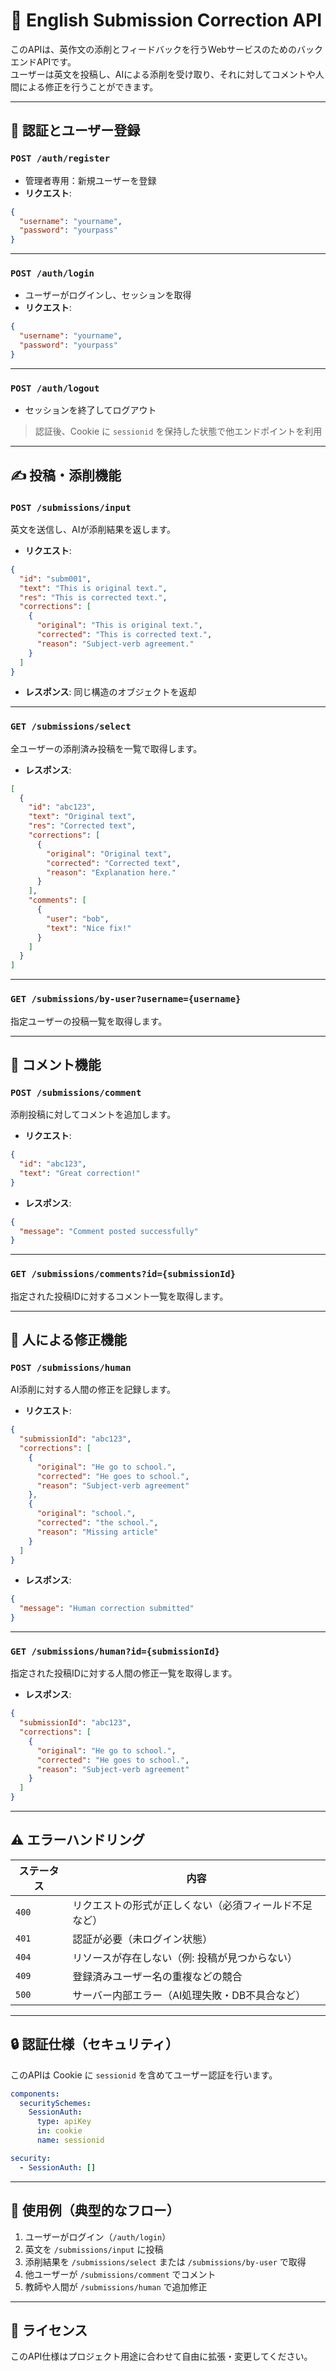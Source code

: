 # 📘 English Submission Correction API

このAPIは、英作文の添削とフィードバックを行うWebサービスのためのバックエンドAPIです。  
ユーザーは英文を投稿し、AIによる添削を受け取り、それに対してコメントや人間による修正を行うことができます。

---

## 🔐 認証とユーザー登録

### `POST /auth/register`

- 管理者専用：新規ユーザーを登録  
- **リクエスト**:
```json
{
  "username": "yourname",
  "password": "yourpass"
}
```

---

### `POST /auth/login`

- ユーザーがログインし、セッションを取得  
- **リクエスト**:
```json
{
  "username": "yourname",
  "password": "yourpass"
}
```

---

### `POST /auth/logout`

- セッションを終了してログアウト  

> 認証後、Cookie に `sessionid` を保持した状態で他エンドポイントを利用

---

## ✍️ 投稿・添削機能

### `POST /submissions/input`

英文を送信し、AIが添削結果を返します。

- **リクエスト**:
```json
{
  "id": "subm001",
  "text": "This is original text.",
  "res": "This is corrected text.",
  "corrections": [
    {
      "original": "This is original text.",
      "corrected": "This is corrected text.",
      "reason": "Subject-verb agreement."
    }
  ]
}
```

- **レスポンス**: 同じ構造のオブジェクトを返却

---

### `GET /submissions/select`

全ユーザーの添削済み投稿を一覧で取得します。

- **レスポンス**:
```json
[
  {
    "id": "abc123",
    "text": "Original text",
    "res": "Corrected text",
    "corrections": [
      {
        "original": "Original text",
        "corrected": "Corrected text",
        "reason": "Explanation here."
      }
    ],
    "comments": [
      {
        "user": "bob",
        "text": "Nice fix!"
      }
    ]
  }
]
```

---

### `GET /submissions/by-user?username={username}`

指定ユーザーの投稿一覧を取得します。

---

## 💬 コメント機能

### `POST /submissions/comment`

添削投稿に対してコメントを追加します。

- **リクエスト**:
```json
{
  "id": "abc123",
  "text": "Great correction!"
}
```

- **レスポンス**:
```json
{
  "message": "Comment posted successfully"
}
```

---

### `GET /submissions/comments?id={submissionId}`

指定された投稿IDに対するコメント一覧を取得します。

---

## 👤 人による修正機能

### `POST /submissions/human`

AI添削に対する人間の修正を記録します。

- **リクエスト**:
```json
{
  "submissionId": "abc123",
  "corrections": [
    {
      "original": "He go to school.",
      "corrected": "He goes to school.",
      "reason": "Subject-verb agreement"
    },
    {
      "original": "school.",
      "corrected": "the school.",
      "reason": "Missing article"
    }
  ]
}
```

- **レスポンス**:
```json
{
  "message": "Human correction submitted"
}
```

---

### `GET /submissions/human?id={submissionId}`

指定された投稿IDに対する人間の修正一覧を取得します。

- **レスポンス**:
```json
{
  "submissionId": "abc123",
  "corrections": [
    {
      "original": "He go to school.",
      "corrected": "He goes to school.",
      "reason": "Subject-verb agreement"
    }
  ]
}
```

---

## ⚠️ エラーハンドリング

| ステータス | 内容                                           |
|------------|------------------------------------------------|
| `400`      | リクエストの形式が正しくない（必須フィールド不足など） |
| `401`      | 認証が必要（未ログイン状態）                     |
| `404`      | リソースが存在しない（例: 投稿が見つからない）     |
| `409`      | 登録済みユーザー名の重複などの競合               |
| `500`      | サーバー内部エラー（AI処理失敗・DB不具合など）     |

---

## 🔒 認証仕様（セキュリティ）

このAPIは Cookie に `sessionid` を含めてユーザー認証を行います。

```yaml
components:
  securitySchemes:
    SessionAuth:
      type: apiKey
      in: cookie
      name: sessionid

security:
  - SessionAuth: []
```

---

## 🧪 使用例（典型的なフロー）

1. ユーザーがログイン（`/auth/login`）  
2. 英文を `/submissions/input` に投稿  
3. 添削結果を `/submissions/select` または `/submissions/by-user` で取得  
4. 他ユーザーが `/submissions/comment` でコメント  
5. 教師や人間が `/submissions/human` で追加修正

---

## 📂 ライセンス

このAPI仕様はプロジェクト用途に合わせて自由に拡張・変更してください。